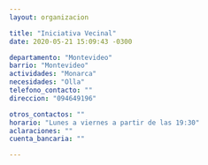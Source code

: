 ```yaml
---
layout: organizacion

title: "Iniciativa Vecinal"
date: 2020-05-21 15:09:43 -0300

departamento: "Montevideo"
barrio: "Montevideo"
actividades: "Monarca"
necesidades: "Olla"
telefono_contacto: ""
direccion: "094649196"

otros_contactos: ""
horario: "Lunes a viernes a partir de las 19:30"
aclaraciones: ""
cuenta_bancaria: ""

---
```

